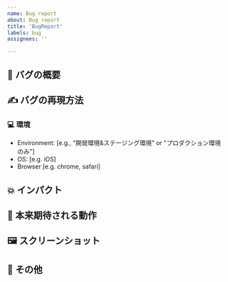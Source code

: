 ```yaml
---
name: Bug report
about: Bug report
title: 'BugReport'
labels: bug
assignees: ''

---
```


## 🐞 バグの概要
<!-- 関連するIssueやPRも含める -->

## ✍ バグの再現方法
<!-- バグが再現するページのURL、手順の簡単なまとめ -->

### 💻 環境
- Environment: [e.g., "開発環境&ステージング環境" or "プロダクション環境のみ"]
- OS: [e.g. iOS]
- Browser [e.g. chrome, safari]

## 💥 インパクト
<!-- datadogなどを元に、何人のユーザーにどういった影響があるかといった
客観的事実を書く -->

## 💯 本来期待される動作



## 🖼 スクリーンショット


## 💬 その他
